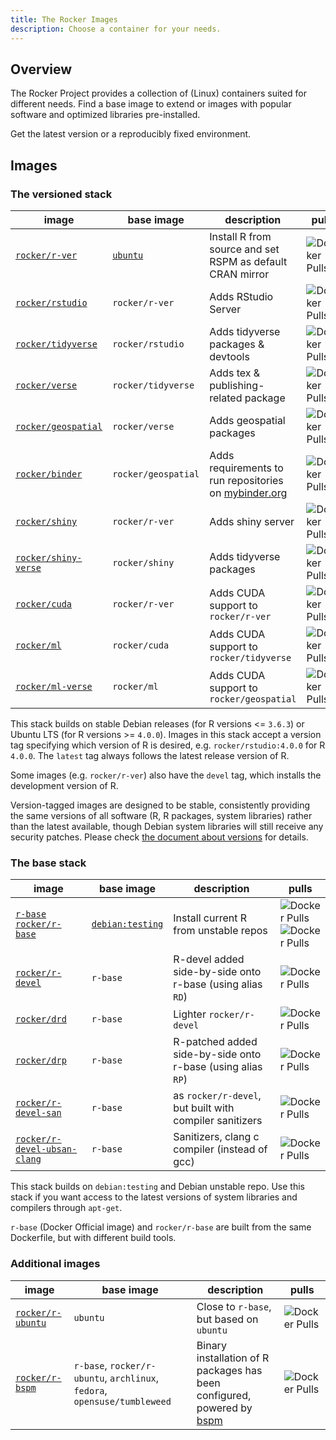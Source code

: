 ```yaml
---
title: The Rocker Images
description: Choose a container for your needs.
---
```


## Overview

The Rocker Project provides a collection of (Linux) containers suited for different needs.
Find a base image to extend or images with popular software and optimized libraries pre-installed.

Get the latest version or a reproducibly fixed environment.

## Images

### The versioned stack

| image                                       | base image                                  | description                                                                    | pulls                                                                   |
|---------------------------------------------|---------------------------------------------|--------------------------------------------------------------------------------|-------------------------------------------------------------------------|
| [`rocker/r-ver`](versioned/r-ver.md)        | [`ubuntu`](https://hub.docker.com/_/ubuntu) | Install R from source and set RSPM as default CRAN mirror                      | ![Docker Pulls](https://img.shields.io/docker/pulls/rocker/r-ver)       |
| [`rocker/rstudio`](versioned/rstudio.md)    | `rocker/r-ver`                              | Adds RStudio Server                                                            | ![Docker Pulls](https://img.shields.io/docker/pulls/rocker/rstudio)     |
| [`rocker/tidyverse`](versioned/rstudio.md)  | `rocker/rstudio`                            | Adds tidyverse packages & devtools                                             | ![Docker Pulls](https://img.shields.io/docker/pulls/rocker/tidyverse)   |
| [`rocker/verse`](versioned/rstudio.md)      | `rocker/tidyverse`                          | Adds tex & publishing-related package                                          | ![Docker Pulls](https://img.shields.io/docker/pulls/rocker/verse)       |
| [`rocker/geospatial`](versioned/rstudio.md) | `rocker/verse`                              | Adds geospatial packages                                                       | ![Docker Pulls](https://img.shields.io/docker/pulls/rocker/geospatial)  |
| [`rocker/binder`](versioned/binder.md)      | `rocker/geospatial`                         | Adds requirements to run repositories on [mybinder.org](https://mybinder.org/) | ![Docker Pulls](https://img.shields.io/docker/pulls/rocker/binder)      |
| [`rocker/shiny`](versioned/shiny.md)        | `rocker/r-ver`                              | Adds shiny server                                                              | ![Docker Pulls](https://img.shields.io/docker/pulls/rocker/shiny)       |
| [`rocker/shiny-verse`](versioned/shiny.md)  | `rocker/shiny`                              | Adds tidyverse packages                                                        | ![Docker Pulls](https://img.shields.io/docker/pulls/rocker/shiny-verse) |
| [`rocker/cuda`](versioned/cuda.md)          | `rocker/r-ver`                              | Adds CUDA support to `rocker/r-ver`                                            | ![Docker Pulls](https://img.shields.io/docker/pulls/rocker/cuda)        |
| [`rocker/ml`](versioned/cuda.md)            | `rocker/cuda`                               | Adds CUDA support to `rocker/tidyverse`                                        | ![Docker Pulls](https://img.shields.io/docker/pulls/rocker/ml)          |
| [`rocker/ml-verse`](versioned/cuda.md)      | `rocker/ml`                                 | Adds CUDA support to `rocker/geospatial`                                       | ![Docker Pulls](https://img.shields.io/docker/pulls/rocker/ml-verse)    |

This stack builds on stable Debian releases (for R versions <= `3.6.3`) or Ubuntu LTS (for R versions >= `4.0.0`).
Images in this stack accept a version tag specifying which version of R is desired, e.g. `rocker/rstudio:4.0.0` for R `4.0.0`.
The `latest` tag always follows the latest release version of R.

Some images (e.g. `rocker/r-ver`) also have the `devel` tag, which installs the development version of R.

Version-tagged images are designed to be stable, consistently providing the same versions of all software
(R, R packages, system libraries) rather than the latest available,
though Debian system libraries will still receive any security patches.
Please check [the document about versions](https://github.com/rocker-org/rocker-versioned2/wiki/Versions) for details.

### The base stack

| image                                                                             | base image                                          | description                                                | pulls                                                                                                                                              |
|-----------------------------------------------------------------------------------|-----------------------------------------------------|------------------------------------------------------------|----------------------------------------------------------------------------------------------------------------------------------------------------|
| [`r-base`](https://hub.docker.com/_/r-base)<br/>[`rocker/r-base`](base/r-base.md) | [`debian:testing`](https://hub.docker.com/_/debian) | Install current R from unstable repos                      | ![Docker Pulls](https://img.shields.io/docker/pulls/library/r-base.svg)<br/>![Docker Pulls](https://img.shields.io/docker/pulls/rocker/r-base.svg) |
| [`rocker/r-devel`](base/r-devel.md)                                               | `r-base`                                            | R-devel added side-by-side onto r-base (using alias `RD`)  | ![Docker Pulls](https://img.shields.io/docker/pulls/rocker/r-devel.svg)                                                                            |
| [`rocker/drd`](base/r-devel.md)                                                   | `r-base`                                            | Lighter `rocker/r-devel`                                   | ![Docker Pulls](https://img.shields.io/docker/pulls/rocker/drd.svg)                                                                                |
| [`rocker/drp`](base/r-devel.md)                                                   | `r-base`                                            | R-patched added side-by-side onto r-base (using alias `RP`) | ![Docker Pulls](https://img.shields.io/docker/pulls/rocker/drp.svg)                                                                                |
| [`rocker/r-devel-san`](base/r-devel.md)                                           | `r-base`                                            | as `rocker/r-devel`, but built with compiler sanitizers    | ![Docker Pulls](https://img.shields.io/docker/pulls/rocker/r-devel-san.svg)                                                                        |
| [`rocker/r-devel-ubsan-clang`](base/r-devel.md)                                   | `r-base`                                            | Sanitizers, clang c compiler (instead of gcc)              | ![Docker Pulls](https://img.shields.io/docker/pulls/rocker/r-devel-ubsan-clang.svg)                                                                |

This stack builds on `debian:testing` and Debian unstable repo.
Use this stack if you want access to the latest versions of system libraries and compilers through `apt-get`.

`r-base` (Docker Official image) and `rocker/r-base` are built from the same Dockerfile,
but with different build tools.

### Additional images

| image                                  | base image                                                                | description                                                                                                       | pulls                                                                    |
|----------------------------------------|---------------------------------------------------------------------------|-------------------------------------------------------------------------------------------------------------------|--------------------------------------------------------------------------|
| [`rocker/r-ubuntu`](other/r-ubuntu.md) | `ubuntu`                                                                  | Close to `r-base`, but based on `ubuntu`                                                                          | ![Docker Pulls](https://img.shields.io/docker/pulls/rocker/r-ubuntu.svg) |
| [`rocker/r-bspm`](other/r-bspm.md)     | `r-base`, `rocker/r-ubuntu`, `archlinux`, `fedora`, `opensuse/tumbleweed` | Binary installation of R packages has been configured, powered by [bspm](https://cran.r-project.org/package=bspm) | ![Docker Pulls](https://img.shields.io/docker/pulls/rocker/r-bspm.svg)   |
